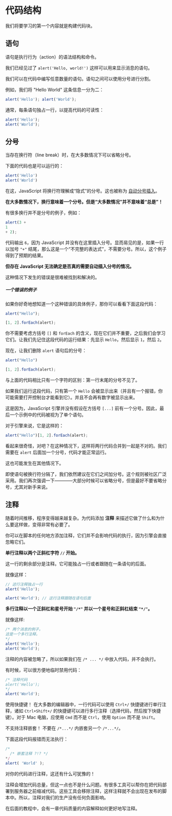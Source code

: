 # 代码结构

我们将要学习的第一个内容就是构建代码块。

## 语句

语句是执行行为（action）的语法结构和命令。

我们已经见过了 `alert('Hello, world!')` 这样可以用来显示消息的语句。

我们可以在代码中编写任意数量的语句。语句之间可以使用分号进行分割。

例如，我们将 "Hello World" 这条信息一分为二：

```js run no-beautify
alert('Hello'); alert('World');
```

通常，每条语句独占一行，以提高代码的可读性：

```js run no-beautify
alert('Hello');
alert('World');
```

## 分号

当存在换行符（line break）时，在大多数情况下可以省略分号。

下面的代码也是可以运行的：

```js run no-beautify
alert('Hello')
alert('World')
```

在这，JavaScript 将换行符理解成“隐式”的分号。这也被称为 [自动分号插入](https://tc39.github.io/ecma262/#sec-automatic-semicolon-insertion)。

**在大多数情况下，换行意味着一个分号。但是“大多数情况”并不意味着“总是”！**

有很多换行并不是分号的例子，例如：

```js run no-beautify
alert(3 +
1
+ 2);
```

代码输出 `6`，因为 JavaScript 并没有在这里插入分号。显而易见的是，如果一行以加号 `"+"` 结尾，那么这是一个“不完整的表达式”，不需要分号。所以，这个例子得到了预期的结果。

**但存在 JavaScript 无法确定是否真的需要自动插入分号的情况。**

这种情况下发生的错误是很难被找到和解决的。

##### 一个错误的例子
如果你好奇地想知道一个这种错误的具体例子，那你可以看看下面这段代码：

```js run
alert("Hello");

[1, 2].forEach(alert);
```

你不需要考虑方括号 `[]` 和 `forEach` 的含义，现在它们并不重要，之后我们会学习它们。让我们先记住这段代码的运行结果：先显示 `Hello`，然后显示 `1`，然后 `2`。

现在，让我们删除 `alert` 语句后的分号：

```js run no-beautify
alert("Hello")

[1, 2].forEach(alert);
```

与上面的代码相比只有一个字符的区别：第一行末尾的分号不见了。

如果我们运行这段代码，只有第一个 `Hello` 会被显示出来（并且有一个报错，你可能需要打开控制台才能看到它）。并且不会再有数字被显示出来。

这是因为，JavaScript 引擎并没有假设在方括号 `[...]` 前有一个分号。因此，最后一个示例中的代码被视为了单个语句。

对于引擎来说，它是这样的：

```js run no-beautify
alert("Hello")[1, 2].forEach(alert);
```

看起来很奇怪，对吧？在这种情况下，这样将两行代码合并到一起是不对的。我们需要在 `alert` 后面加一个分号，代码才能正常运行。

这也可能发生在其他情况下。


即使语句被换行符分隔了，我们依然建议在它们之间加分号。这个规则被社区广泛采用。我们再次强调一下————大部分时候可以省略分号，但是最好不要省略分号，尤其对新手来说。

## 注释

随着时间推移，程序变得越来越复杂。为代码添加 **注释** 来描述它做了什么和为什么要这样做，变得非常有必要了。

你可以在脚本的任何地方添加注释，它们并不会影响代码的执行，因为引擎会直接忽略它们。

**单行注释以两个正斜杠字符 `//` 开始。**

这一行的剩余部分是注释。它可能独占一行或者跟随在一条语句的后面。

就像这样：

```js
// 这行注释独占一行
alert('Hello');

alert('World'); // 这行注释跟随在语句后面
```

**多行注释以一个正斜杠和星号开始 <code>"/&#42;"</code> 并以一个星号和正斜杠结束 <code>"&#42;/"</code>。**

就像这样:

```js run
/* 两个消息的例子。
这是一个多行注释。
*/
alert('Hello');
alert('World');
```

注释的内容被忽略了，所以如果我们在 <code>/&#42; ... &#42;/</code> 中放入代码，并不会执行。

有时候，可以很方便地临时禁用代码：

```js
/* 注释代码
alert('Hello');
*/
alert('World');
```

使用快捷键！
在大多数的编辑器中，一行代码可以使用 `Ctrl+/` 快捷键进行单行注释，诸如 `Ctrl+Shift+/` 的快捷键可以进行多行注释（选择代码，然后按下快捷键）。对于 Mac 电脑，应使用 `Cmd` 而不是 `Ctrl`，使用 `Option` 而不是 `Shift`。


不支持注释嵌套！
不要在 `/*...*/` 内嵌套另一个 `/*...*/`。

下面这段代码报错而无法执行：

```js
/*
  /* 嵌套注释 ?!? */
*/
alert( 'World' );
```


对你的代码进行注释，这还有什么可犹豫的！

注释会增加代码总量，但这一点也不是什么问题。有很多工具可以帮你在把代码部署到服务器之前缩减代码。这些工具会移除注释，这样注释就不会出现在发布的脚本中。所以，注释对我们的生产没有任何负面影响。

在后面的教程中，会有一章代码质量的内容解释如何更好地写注释。
